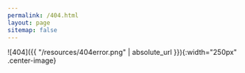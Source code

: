 ```yaml
---
permalink: /404.html
layout: page
sitemap: false
---
```


![404]({{ "/resources/404error.png" | absolute_url }}){:width="250px" .center-image}
